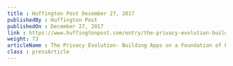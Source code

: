 ```yaml
---
title : Huffington Post December 27, 2017
publishedBy : Huffington Post
publishedOn : December 27, 2017
link : https://www.huffingtonpost.com/entry/the-privacy-evolution-building-apps-on-a-foundation_us_5a43ee55e4b06cd2bd03ddb8
weight: 73
articleName : The Privacy Evolution- Building Apps on a Foundation of Privacy
class : pressArticle
---
```

